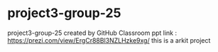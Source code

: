 # project3-group-25
project3-group-25 created by GitHub Classroom
ppt link : https://prezi.com/view/ErgCr88Bl3NZLHzke9xg/
this is a arkit project
